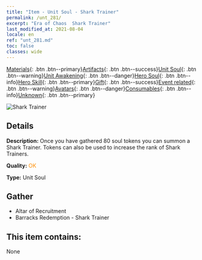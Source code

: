 ```yaml
---
title: "Item - Unit Soul - Shark Trainer"
permalink: /unt_281/
excerpt: "Era of Chaos  Shark Trainer"
last_modified_at: 2021-08-04
locale: en
ref: "unt_281.md"
toc: false
classes: wide
---
```

 [Materials](/Items/){: .btn .btn--primary}[Artifacts](/Items/Artifacts/){: .btn .btn--success}[Unit Soul](/Items/UnitSoul/){: .btn .btn--warning}[Unit Awakening](/Items/UnitAwakening/){: .btn .btn--danger}[Hero Soul](/Items/HeroSoul/){: .btn .btn--info}[Hero Skill](/Items/HeroSkill/){: .btn .btn--primary}[Gift](/Items/Gift/){: .btn .btn--success}[Event related](/Items/Events/){: .btn .btn--warning}[Avatars](/Items/Avatars/){: .btn .btn--danger}[Consumables](/Items/Consumables/){: .btn .btn--info}[Unknown](/Items/Unknown/){: .btn .btn--primary}

 ![Shark Trainer](/images/u/ti_xunshashi.jpg)

## Details
 **Description:** Once you have gathered 80 soul tokens you can summon a Shark Trainer. Tokens can also be used to increase the rank of Shark Trainers.

 **Quality:** <span style="color: #FF8C00">OK</span>

 **Type:** Unit Soul

## Gather

*    Altar of Recruitment 
*    Barracks Redemption - Shark Trainer 

## This item contains:

  None

